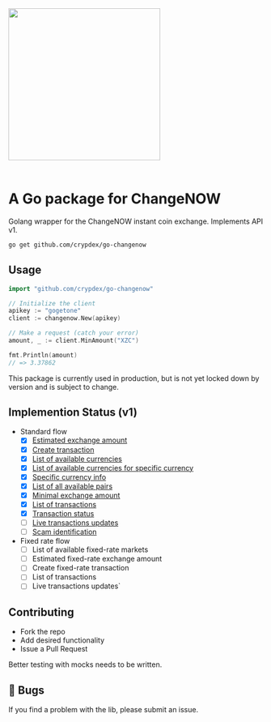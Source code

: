 <img src="http://crypdex.io/img/full-logo.svg" width=300 style="margin-bottom:20px;"/>

# A Go package for ChangeNOW

Golang wrapper for the ChangeNOW instant coin exchange. Implements API v1.


```bash
go get github.com/crypdex/go-changenow
```

## Usage

```go
import "github.com/crypdex/go-changenow"

// Initialize the client
apikey := "gogetone"
client := changenow.New(apikey)

// Make a request (catch your error)
amount, _ := client.MinAmount("XZC")

fmt.Println(amount)
// => 3.37862
```

This package is currently used in production, but is not yet locked down by version and is subject to change.

## Implemention Status (v1)

- Standard flow
    - [x] [Estimated exchange amount](https://changenow.io/api/docs/standard-flow/method-exchange-amount)
    - [x] [Create transaction](https://changenow.io/api/docs/standard-flow/method-create-transaction)
    - [x] [List of available currencies](https://changenow.io/api/docs/standard-flow/method-currencies)
    - [x] [List of available currencies for specific currency](https://changenow.io/api/docs/standard-flow/method-currencies-to)
    - [x] [Specific currency info](https://changenow.io/api/docs/standard-flow/method-currency-ticker)
    - [x] [List of all available pairs](https://changenow.io/api/docs/standard-flow/method-available-pairs)
    - [x] [Minimal exchange amount](https://changenow.io/api/docs/standard-flow/method-min-amount)
    - [x] [List of transactions](https://changenow.io/api/docs/standard-flow/method-transactions)
    - [x] [Transaction status](https://changenow.io/api/docs/standard-flow/method-transaction-status)
    - [ ] [Live transactions updates](https://changenow.io/api/docs/standard-flow/method-socket)
    - [ ] [Scam identification](https://changenow.io/api/docs/standard-flow/method-scam-check)
    
- Fixed rate flow
    - [ ] List of available fixed-rate markets
    - [ ] Estimated fixed-rate exchange amount
    - [ ] Create fixed-rate transaction
    - [ ] List of transactions
    - [ ] Live transactions updates`

## Contributing

* Fork the repo
* Add desired functionality
* Issue a Pull Request

Better testing with mocks needs to be written.

## 🐞 Bugs

If you find a problem with the lib, please submit an issue.